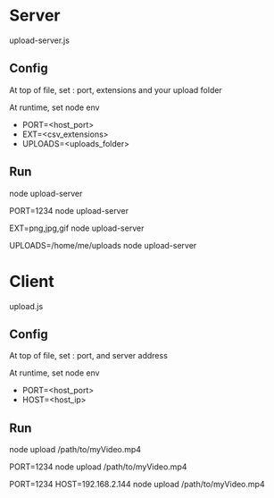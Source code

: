 # Server

upload-server.js

## Config 

At top of file, set : port, extensions and your upload folder

At runtime, set node env 

- PORT=<host_port>
- EXT=<csv_extensions>
- UPLOADS=<uploads_folder>

## Run

node upload-server

PORT=1234 node upload-server

EXT=png,jpg,gif node upload-server

UPLOADS=/home/me/uploads node upload-server


# Client

upload.js

## Config

At top of file, set : port, and server address

At runtime, set node env 

- PORT=<host_port>
- HOST=<host_ip>

## Run

node upload /path/to/myVideo.mp4

PORT=1234 node upload /path/to/myVideo.mp4

PORT=1234 HOST=192.168.2.144 node upload /path/to/myVideo.mp4

